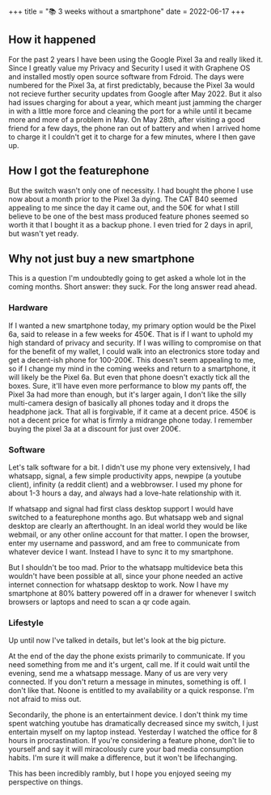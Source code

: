 +++
title = "📚 3 weeks without a smartphone"
date = 2022-06-17
+++

## How it happened

For the past 2 years I have been using the Google Pixel 3a and really liked it.
Since I greatly value my Privacy and Security I used it with Graphene OS and installed mostly open source software from Fdroid.
The days were numbered for the Pixel 3a, at first predictably, because the Pixel 3a would not recieve further security updates from Google after May 2022.
But it also had issues charging for about a year, which meant just jamming the charger in with a little more force and cleaning the port for a while until it became more and more of a problem in May.
On May 28th, after visiting a good friend for a few days, the phone ran out of battery and when I arrived home to charge it I couldn't get it to charge for a few minutes, where I then gave up.

## How I got the featurephone

But the switch wasn't only one of necessity.
I had bought the phone I use now about a month prior to the Pixel 3a dying.
The CAT B40 seemed appealing to me since the day it came out, and the 50€ for what I still believe to be one of the best mass produced feature phones seemed so worth it that I bought it as a backup phone.
I even tried for 2 days in april, but wasn't yet ready.

## Why not just buy a new smartphone

This is a question I'm undoubtedly going to get asked a whole lot in the coming months.
Short answer: they suck. For the long answer read ahead.

### Hardware

If I wanted a new smartphone today, my primary option would be the Pixel 6a, said to release in a few weeks for 450€.
That is if I want to uphold my high standard of privacy and security.
If I was willing to compromise on that for the benefit of my wallet, I could walk into an electronics store today and get a decent-ish phone for 100-200€.
This doesn't seem appealing to me, so if I change my mind in the coming weeks and return to a smartphone, it will likely be the Pixel 6a.
But even that phone doesn't exactly tick all the boxes.
Sure, it'll have even more performance to blow my pants off, the Pixel 3a had more than enough, but it's larger again, I don't like the silly multi-camera design of basically all phones today and it drops the headphone jack.
That all is forgivable, if it came at a decent price. 450€ is not a decent price for what is firmly a midrange phone today. I remember buying the pixel 3a at a discount for just over 200€.

### Software

Let's talk software for a bit.
I didn't use my phone very extensively, I had whatsapp, signal, a few simple productivity apps, newpipe (a youtube client), infinity (a reddit client) and a webbrowser.
I used my phone for about 1-3 hours a day, and always had a love-hate relationship with it.

If whatsapp and signal had first class desktop support I would have switched to a featurephone months ago. But whatsapp web and signal desktop are clearly an afterthought.
In an ideal world they would be like webmail, or any other online account for that matter.
I open the browser, enter my username and password, and am free to communicate from whatever device I want.
Instead I have to sync it to my smartphone.

But I shouldn't be too mad. Prior to the whatsapp multidevice beta this wouldn't have been possible at all, since your phone needed an active internet connection for whatsapp desktop to work.
Now I have my smartphone at 80% battery powered off in a drawer for whenever I switch browsers or laptops and need to scan a qr code again.

### Lifestyle

Up until now I've talked in details, but let's look at the big picture.

At the end of the day the phone exists primarily to communicate.
If you need something from me and it's urgent, call me.
If it could wait until the evening, send me a whatsapp message.
Many of us are very very connected. If you don't return a message in minutes, something is off.
I don't like that. Noone is entitled to my availability or a quick response.
I'm not afraid to miss out.

Secondarily, the phone is an entertainment device.
I don't think my time spent watching youtube has dramatically decreased since my switch, I just entertain myself on my laptop instead.
Yesterday I watched the office for 8 hours in procrastination.
If you're considering a feature phone, don't lie to yourself and say it will miracolously cure your bad media consumption habits. 
I'm sure it will make a difference, but it won't be lifechanging.

This has been incredibly rambly, but I hope you enjoyed seeing my perspective on things.
